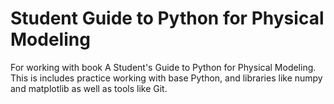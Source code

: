 # Student Guide to Python for Physical Modeling
For working with book A Student's Guide to Python for Physical Modeling. This is includes practice working with base Python, and libraries like numpy and matplotlib as well as tools like Git. 
